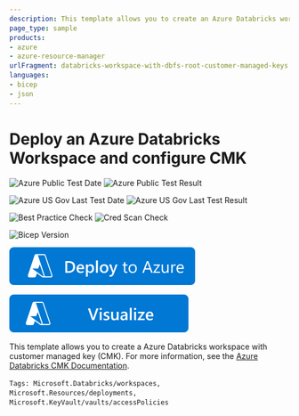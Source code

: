 ```yaml
---
description: This template allows you to create an Azure Databricks workspace and configure CMK.
page_type: sample
products:
- azure
- azure-resource-manager
urlFragment: databricks-workspace-with-dbfs-root-customer-managed-keys
languages:
- bicep
- json
---
```

# Deploy an Azure Databricks Workspace and configure CMK

![Azure Public Test Date](https://azurequickstartsservice.blob.core.windows.net/badges/quickstarts/microsoft.databricks/databricks-workspace-with-customer-managed-keys/PublicLastTestDate.svg)
![Azure Public Test Result](https://azurequickstartsservice.blob.core.windows.net/badges/quickstarts/microsoft.databricks/databricks-workspace-with-customer-managed-keys/PublicDeployment.svg)

![Azure US Gov Last Test Date](https://azurequickstartsservice.blob.core.windows.net/badges/quickstarts/microsoft.databricks/databricks-workspace-with-customer-managed-keys/FairfaxLastTestDate.svg)
![Azure US Gov Last Test Result](https://azurequickstartsservice.blob.core.windows.net/badges/quickstarts/microsoft.databricks/databricks-workspace-with-customer-managed-keys/FairfaxDeployment.svg)

![Best Practice Check](https://azurequickstartsservice.blob.core.windows.net/badges/quickstarts/microsoft.databricks/databricks-workspace-with-customer-managed-keys/BestPracticeResult.svg)
![Cred Scan Check](https://azurequickstartsservice.blob.core.windows.net/badges/quickstarts/microsoft.databricks/databricks-workspace-with-customer-managed-keys/CredScanResult.svg)

![Bicep Version](https://azurequickstartsservice.blob.core.windows.net/badges/quickstarts/microsoft.databricks/databricks-workspace-with-customer-managed-keys/BicepVersion.svg)

[![Deploy To Azure](https://raw.githubusercontent.com/Azure/azure-quickstart-templates/master/1-CONTRIBUTION-GUIDE/images/deploytoazure.svg?sanitize=true)](https://portal.azure.com/#create/Microsoft.Template/uri/https%3A%2F%2Fraw.githubusercontent.com%2FAzure%2Fazure-quickstart-templates%2Fmaster%2Fquickstarts%2Fmicrosoft.databricks%2Fdatabricks-workspace-with-customer-managed-keys%2Fazuredeploy.json)

[![Visualize](https://raw.githubusercontent.com/Azure/azure-quickstart-templates/master/1-CONTRIBUTION-GUIDE/images/visualizebutton.svg?sanitize=true)](http://armviz.io/#/?load=https%3A%2F%2Fraw.githubusercontent.com%2FAzure%2Fazure-quickstart-templates%2Fmaster%2Fquickstarts%2Fmicrosoft.databricks%2Fdatabricks-workspace-with-customer-managed-keys%2Fazuredeploy.json)

This template allows you to create a Azure Databricks workspace with customer managed key (CMK). For more information, see the [Azure Databricks CMK Documentation](https://aka.ms/adbbyokdocs).

`Tags: Microsoft.Databricks/workspaces, Microsoft.Resources/deployments, Microsoft.KeyVault/vaults/accessPolicies`
